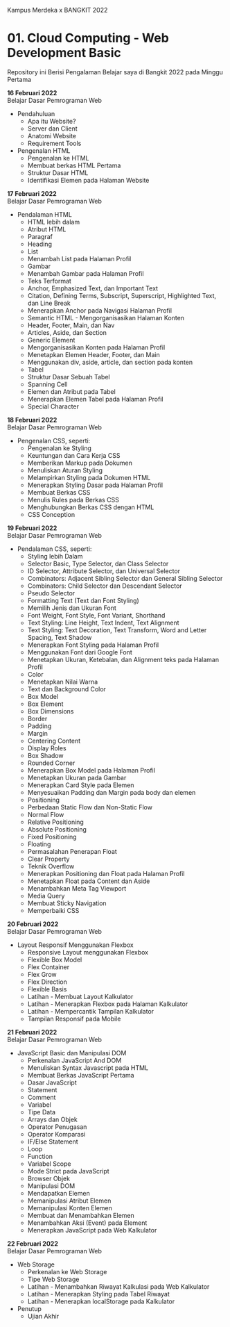 Kampus Merdeka x BANGKIT 2022   
# 01. Cloud Computing - Web Development Basic  
Repository ini Berisi Pengalaman Belajar saya di Bangkit 2022 pada Minggu Pertama   
  
**16 Februari 2022**  
Belajar Dasar Pemrograman Web
  * Pendahuluan
      * Apa itu Website?
      * Server dan Client
      * Anatomi Website
      * Requirement Tools
  * Pengenalan HTML
      * Pengenalan ke HTML
      * Membuat berkas HTML Pertama
      * Struktur Dasar HTML
      * Identifikasi Elemen pada Halaman Website

**17 Februari 2022**  
Belajar Dasar Pemrograman Web   
  * Pendalaman HTML
      * HTML lebih dalam
      * Atribut HTML
      * Paragraf
      * Heading 
      * List 
      * Menambah List pada Halaman Profil
      * Gambar
      * Menambah Gambar pada Halaman Profil
      * Teks Terformat
      * Anchor, Emphasized Text, dan Important Text
      * Citation, Defining Terms, Subscript, Superscript, Highlighted Text, dan Line Break
      * Menerapkan Anchor pada Navigasi Halaman Profil
      * Semantic HTML - Mengorganisasikan Halaman Konten
      * Header, Footer, Main, dan Nav
      * Articles, Aside, dan Section
      * Generic Element
      * Mengorganisasikan Konten pada Halaman Profil
      * Menetapkan Elemen Header, Footer, dan Main
      * Menggunakan div, aside, article, dan section pada konten
      * Tabel
      * Struktur Dasar Sebuah Tabel
      * Spanning Cell
      * Elemen dan Atribut pada Tabel
      * Menerapkan Elemen Tabel pada Halaman Profil
      * Special Character

**18 Februari 2022**  
Belajar Dasar Pemrograman Web   
  * Pengenalan CSS, seperti:
      * Pengenalan ke Styling
      * Keuntungan dan Cara Kerja CSS
      * Memberikan Markup pada Dokumen
      * Menuliskan Aturan Styling
      * Melampirkan Styling pada Dokumen HTML
      * Menerapkan Styling Dasar pada Halaman Profil
      * Membuat Berkas CSS
      * Menulis Rules pada Berkas CSS
      * Menghubungkan Berkas CSS dengan HTML
      * CSS Conception

**19 Februari 2022**  
Belajar Dasar Pemrograman Web
  * Pendalaman CSS, seperti:
      * Styling lebih Dalam
      * Selector Basic, Type Selector, dan Class Selector
      * ID Selector, Attribute Selector, dan Universal Selector
      * Combinators: Adjacent Sibling Selector dan General Sibling Selector
      * Combinators: Child Selector dan Descendant Selector
      * Pseudo Selector
      * Formatting Text (Text dan Font Styling)  
      * Memilih Jenis dan Ukuran Font
      * Font Weight, Font Style, Font Variant, Shorthand
      * Text Styling: Line Height, Text Indent, Text Alignment
      * Text Styling: Text Decoration, Text Transform, Word and Letter Spacing, Text Shadow
      * Menerapkan Font Styling pada Halaman Profil
      * Menggunakan Font dari Google Font
      * Menetapkan Ukuran, Ketebalan, dan Alignment teks pada Halaman Profil
      * Color
      * Menetapkan Nilai Warna
      * Text dan Background Color
      * Box Model
      * Box Element
      * Box Dimensions
      * Border
      * Padding
      * Margin
      * Centering Content
      * Display Roles
      * Box Shadow
      * Rounded Corner
      * Menerapkan Box Model pada Halaman Profil
      * Menetapkan Ukuran pada Gambar
      * Menerapkan Card Style pada Elemen <article>
      * Menyesuaikan Padding dan Margin pada body dan elemen <main>
      * Positioning
      * Perbedaan Static Flow dan Non-Static Flow
      * Normal Flow
      * Relative Positioning
      * Absolute Positioning
      * Fixed Positioning
      * Floating
      * Permasalahan Penerapan Float
      * Clear Property
      * Teknik Overflow
      * Menerapkan Positioning dan Float pada Halaman Profil
      * Menetapkan Float pada Content dan Aside
      * Menambahkan Meta Tag Viewport
      * Media Query
      * Membuat Sticky Navigation
      * Memperbaiki CSS
      
**20 Februari 2022**  
Belajar Dasar Pemrograman Web  
  * Layout Responsif Menggunakan Flexbox
      * Responsive Layout menggunakan Flexbox
      * Flexible Box Model
      * Flex Container
      * Flex Grow
      * Flex Direction
      * Flexible Basis
      * Latihan - Membuat Layout Kalkulator
      * Latihan - Menerapkan Flexbox pada Halaman Kalkulator
      * Latihan - Mempercantik Tampilan Kalkulator
      * Tampilan Responsif pada Mobile
      
**21 Februari 2022**  
Belajar Dasar Pemrograman Web 
  * JavaScript Basic dan Manipulasi DOM
      * Perkenalan JavaScript And DOM
      * Menuliskan Syntax Javascript pada HTML
      * Membuat Berkas JavaScript Pertama
      * Dasar JavaScript
      * Statement
      * Comment
      * Variabel
      * Tipe Data
      * Arrays dan Objek
      * Operator Penugasan
      * Operator Komparasi
      * IF/Else Statement
      * Loop
      * Function
      * Variabel Scope
      * Mode Strict pada JavaScript
      * Browser Objek
      * Manipulasi DOM
      * Mendapatkan Elemen
      * Memanipulasi Atribut Elemen
      * Memanipulasi Konten Elemen
      * Membuat dan Menambahkan Elemen
      * Menambahkan Aksi (Event) pada Element
      * Menerapkan JavaScript pada Web Kalkulator
      
**22 Februari 2022**  
Belajar Dasar Pemrograman Web
  * Web Storage
      * Perkenalan ke Web Storage
      * Tipe Web Storage
      * Latihan - Menambahkan Riwayat Kalkulasi pada Web Kalkulator
      * Latihan - Menerapkan Styling pada Tabel Riwayat
      * Latihan - Menerapkan localStorage pada Kalkulator
  * Penutup
      * Ujian Akhir
      
